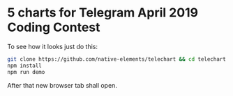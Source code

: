 # 5 charts for Telegram April 2019 Coding Contest

To see how it looks just do this:

```bash
git clone https://github.com/native-elements/telechart && cd telechart
npm install
npm run demo
```

After that new browser tab shall open.
